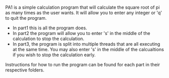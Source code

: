 PA1 is a simple calculation program that will calculate the square root of pi as many times
as the user wants. It will allow you to enter any integer or 'q' to quit the program.

- In part1 this is all the program does.
- In part2 the program will allow you to enter 's' in the middle of the calculation to 
stop the calculation.
- In part3, the program is split into multiple threads that are all executing at the same time. 
You may also enter 's' in the middle of the calcualtions if you wish to stop the calculation early.

Instructions for how to run the program can be found for each part in their respective folders.
